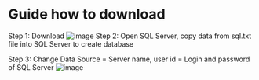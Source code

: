 # Guide how to download
Step 1: Download
![image](https://user-images.githubusercontent.com/106459370/211351806-d31f9b3a-58ca-4ef2-8711-c8b53c9a0585.png)
Step 2: Open SQL Server, copy data from sql.txt file into SQL Server to create database

Step 3: Change Data Source = Server name, user id = Login and password of SQL Server
![image](https://user-images.githubusercontent.com/106459370/211350290-45f468f8-8988-48d4-b634-f98d978f9076.png)
